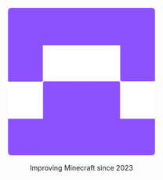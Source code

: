 <p align="center">
  <img src="/shulker_box.png" width="300px">
  <p align="center">Improving Minecraft since 2023</p>
</p>
